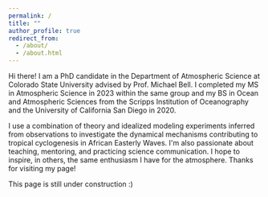 ```yaml
---
permalink: /
title: ""
author_profile: true
redirect_from: 
  - /about/
  - /about.html
---
```


Hi there! I am a PhD candidate in the Department of Atmospheric Science at Colorado State University advised by Prof. Michael Bell. I completed my MS in Atmospheric Science in 2023 within the same group and my BS in Ocean and Atmospheric Sciences from the Scripps Institution of Oceanography and the University of California San Diego in 2020.

I use a combination of theory and idealized modeling experiments inferred from observations to investigate the dynamical mechanisms contributing to tropical cyclogenesis in African Easterly Waves. I'm also passionate about teaching, mentoring, and practicing science communication. I hope to inspire, in others, the same enthusiasm I have for the atmosphere. Thanks for visiting my page!

This page is still under construction :) 
